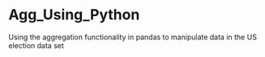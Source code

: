# Agg_Using_Python
Using the aggregation functionality in pandas to manipulate data in the US election data set
